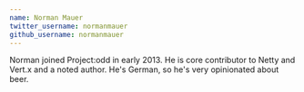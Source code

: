 ```yaml
---
name: Norman Mauer
twitter_username: normanmauer
github_username: normanmauer
---
```


Norman joined Project:odd in early 2013. He is core contributor to
Netty and Vert.x and a noted author. He's German, so he's very
opinionated about beer.
